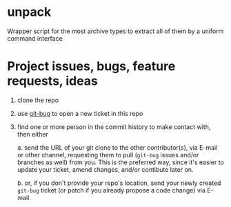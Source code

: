 # unpack
Wrapper script for the most archive types to extract all of them by a uniform command interface

# Project issues, bugs, feature requests, ideas

1. clone the repo
2. use [git-bug](https://github.com/git-bug/git-bug) to open a new ticket in this repo
3. find one or more person in the commit history to make contact with, then either

   a. send the URL of your git clone to the other contributor(s), via E-mail or other channel, 
   requesting them to pull (`git-bug` issues and/or branches as well) from you.
   This is the preferred way, since it's easier to update your ticket, amend changes, and/or contibute later on.
   
   b. or, if you don't provide your repo's location, send your newly created `git-bug` ticket (or patch if you already propose a code change) via E-mail.

